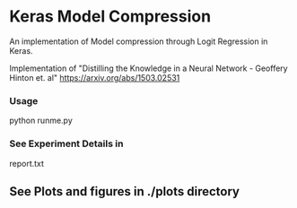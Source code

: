 # Keras Model Compression 

An implementation of Model compression through Logit Regression in Keras.

Implementation of "Distilling the Knowledge in a Neural Network - Geoffery Hinton et. al" https://arxiv.org/abs/1503.02531


### Usage 

python runme.py 


### See Experiment Details in 
report.txt

## See Plots and figures in ./plots directory 

